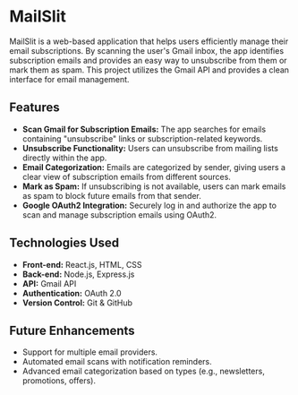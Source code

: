 # MailSlit
MailSlit is a web-based application that helps users efficiently manage their email subscriptions. By scanning the user's Gmail inbox, the app identifies subscription emails and provides an easy way to unsubscribe from them or mark them as spam. This project utilizes the Gmail API and provides a clean interface for email management.

## Features
- **Scan Gmail for Subscription Emails:** The app searches for emails containing "unsubscribe" links or subscription-related keywords.
- **Unsubscribe Functionality:** Users can unsubscribe from mailing lists directly within the app.
- **Email Categorization:** Emails are categorized by sender, giving users a clear view of subscription emails from different sources.
- **Mark as Spam:** If unsubscribing is not available, users can mark emails as spam to block future emails from that sender.
- **Google OAuth2 Integration:** Securely log in and authorize the app to scan and manage subscription emails using OAuth2.

## Technologies Used
- **Front-end:** React.js, HTML, CSS
- **Back-end:** Node.js, Express.js
- **API:** Gmail API
- **Authentication:** OAuth 2.0
- **Version Control:** Git & GitHub

## Future Enhancements
- Support for multiple email providers.
- Automated email scans with notification reminders.
- Advanced email categorization based on types (e.g., newsletters, promotions, offers).
